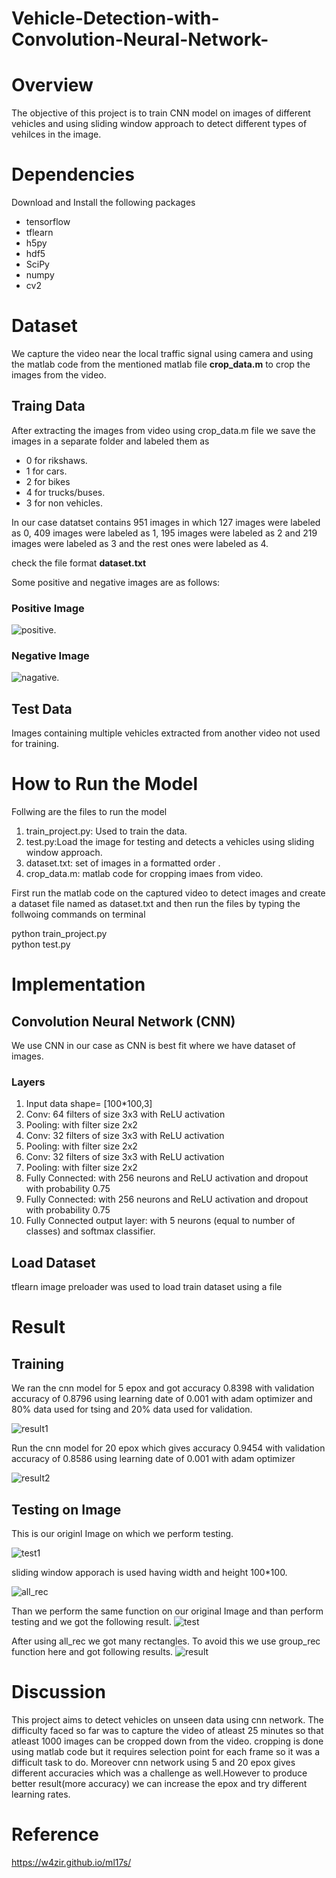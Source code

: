 # Vehicle-Detection-with-Convolution-Neural-Network-

# Overview

The objective of this project is to train CNN model on images of different vehicles and using sliding window approach to detect different types of vehilces in the image.

# Dependencies

Download and Install the following packages
- tensorflow
- tflearn
- h5py
- hdf5
- SciPy
- numpy
- cv2

# Dataset

 We capture the video near the local traffic signal using camera and using the matlab code from the mentioned matlab file <b>crop_data.m</b> to crop the images  from the video.

## Traing Data
After extracting the images from video using crop_data.m file we save the images in a separate folder and labeled them as
- 0 for rikshaws. 
- 1 for cars.
- 2 for bikes
- 4 for trucks/buses.
- 3 for non vehicles.

In our case datatset contains 951 images in which 127 images were labeled as 0, 409 images were labeled as 1, 195 images were labeled as 2 and 219 images were labeled as 3 and the rest ones were labeled as 4.

check the file format <b>dataset.txt</b>

Some positive and negative images are as follows:

### Positive Image
![positive](https://user-images.githubusercontent.com/26170668/27723536-139483ac-5d87-11e7-9777-4f860b7a90d5.png).

### Negative Image
![nagative](https://user-images.githubusercontent.com/26170668/27723538-19226ce4-5d87-11e7-8922-cb055850617f.png).

## Test Data

Images containing multiple vehicles extracted from another video not used for training.

# How to Run the Model

Follwing are the files to run the model
1. train_project.py: Used to train the data.
2. test.py:Load the image for testing and detects a vehicles using sliding window approach.
3. dataset.txt: set of images in a formatted order .
4. crop_data.m: matlab code for cropping imaes from video.


  First run the matlab code on the captured video to detect images and create a dataset file named 
  as dataset.txt and then run the files by typing the follwoing commands on terminal
  
  python train_project.py  
  python test.py      


# Implementation

## Convolution Neural Network (CNN)
We use CNN in our case as CNN is best fit where we have dataset of images.
### Layers
1. Input data shape= [100*100,3]
2. Conv: 64 filters of size 3x3 with ReLU activation
3. Pooling: with filter size 2x2
4. Conv: 32 filters of size 3x3 with ReLU activation
5. Pooling: with filter size 2x2
6. Conv: 32 filters of size 3x3 with ReLU activation
7. Pooling: with filter size 2x2
8. Fully Connected: with 256 neurons and ReLU activation and dropout with probability 0.75
9. Fully Connected: with 256 neurons and ReLU activation and dropout with probability 0.75
10. Fully Connected output layer: with 5 neurons (equal to number of classes) and softmax classifier.


## Load Dataset
 tflearn image preloader was used to load train dataset using a file 
 

# Result

## Training
    
We ran the cnn model for 5 epox and got accuracy 0.8398 with validation accuracy of 0.8796 using learning date of 
0.001 with adam optimizer and 80% data used for tsing and 20% data used for validation.
   
   ![result1](https://user-images.githubusercontent.com/26170668/27747443-93bca692-5de4-11e7-9fdf-c4300dda9f22.png)

   



Run the cnn model for 20 epox which gives accuracy 0.9454 with validation accuracy of 0.8586 using learning date of 0.001 with adam
optimizer
   
   ![result2](https://user-images.githubusercontent.com/26170668/27747425-7efdab02-5de4-11e7-8d2e-b030ca6473c7.png)



## Testing on Image

This is our originl Image on which we perform testing.

![test1](https://user-images.githubusercontent.com/26170668/27746961-bd8c3886-5de2-11e7-98f5-7a4842fad7b5.jpg)

   sliding window apporach is used having width and height 100*100. 
   
   
 ![all_rec](https://user-images.githubusercontent.com/26170668/27745828-4b7d795c-5dde-11e7-977d-a4f8df512b95.png)


Than we perform the same function on our original Image and than perform testing and we got the following result.
![test](https://user-images.githubusercontent.com/26170668/27746960-bd4fad58-5de2-11e7-8b11-fbcbb15cbf20.jpg)


After using all_rec we got many rectangles. To avoid this we use group_rec function here and got following results.
![result](https://user-images.githubusercontent.com/26170668/27745882-7e84bc8e-5dde-11e7-876f-2d21c55d389c.png)

# Discussion

This project aims to detect vehicles on unseen data using cnn network. The difficulty faced so far was to capture the video of atleast 25 minutes so that atleast 1000 images can be cropped down from the video. cropping is done using matlab code but it requires selection point for each frame so it was a difficult task to do. Moreover cnn network using 5 and 20 epox gives different accuracies which was a challenge as well.However to produce better result(more accuracy) we can increase the epox and try different learning rates.


# Reference

https://w4zir.github.io/ml17s/


